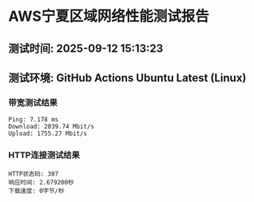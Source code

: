 # AWS宁夏区域网络性能测试报告
## 测试时间: 2025-09-12 15:13:23
## 测试环境: GitHub Actions Ubuntu Latest (Linux)

### 带宽测试结果
```
Ping: 7.178 ms
Download: 2039.74 Mbit/s
Upload: 1755.27 Mbit/s
```

### HTTP连接测试结果
```
HTTP状态码: 307
响应时间: 2.679200秒
下载速度: 0字节/秒
```

